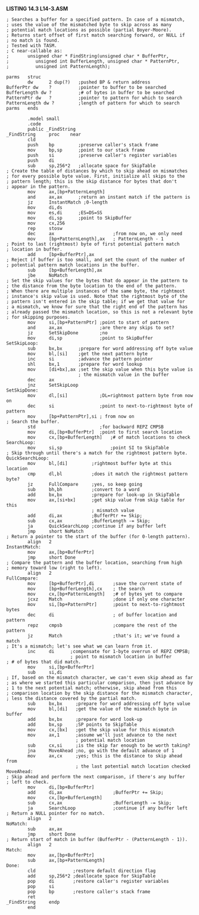 **LISTING 14.3 L14-3.ASM**

    ; Searches a buffer for a specified pattern. In case of a mismatch,
    ; uses the value of the mismatched byte to skip across as many
    ; potential match locations as possible (partial Boyer-Moore).
    ; Returns start offset of first match searching forward, or NULL if
    ; no match is found.
    ; Tested with TASM.
    ; C near-callable as:
    ;       unsigned char * FindString(unsigned char * BufferPtr,
    ;          unsigned int BufferLength, unsigned char * PatternPtr,
    ;          unsigned int PatternLength);

    parms   struc
            dw      2 dup(?)   ;pushed BP & return address
    BufferPtr dw    ?          ;pointer to buffer to be searched
    BufferLength dw ?          ;# of bytes in buffer to be searched
    PatternPtr dw   ?          ;pointer to pattern for which to search
    PatternLength dw ?         ;length of pattern for which to search
    parms   ends

            .model small
            .code
            public _FindString
    _FindString     proc    near
            cld
            push    bp         ;preserve caller's stack frame
            mov     bp,sp      ;point to our stack frame
            push    si         ;preserve caller's register variables
            push    di
            sub     sp,256*2   ;allocate space for SkipTable
    ; Create the table of distances by which to skip ahead on mismatches
    ; for every possible byte value. First, initialize all skips to the
    ; pattern length; this is the skip distance for bytes that don't
    ; appear in the pattern.
            mov     ax,[bp+PatternLength]
            and     ax,ax      ;return an instant match if the pattern is
            jz      InstantMatch ;0-length
            mov     di,ds
            mov     es,di      ;ES=DS=SS
            mov     di,sp      ;point to SkipBuffer
            mov     cx,256
            rep     stosw
            dec     ax                      ;from now on, we only need
            mov     [bp+PatternLength],ax   ; PatternLength - 1
    ; Point to last (rightmost) byte of first potential pattern match
    ; location in buffer.
            add     [bp+BufferPtr],ax
    ; Reject if buffer is too small, and set the count of the number of
    ; potential pattern match locations in the buffer.
            sub     [bp+BufferLength],ax
            jbe     NoMatch
    ; Set the skip values for the bytes that do appear in the pattern to
    ; the distance from the byte location to the end of the pattern.
    ; When there are multiple instances of the same byte, the rightmost
    ; instance's skip value is used. Note that the rightmost byte of the
    ; pattern isn't entered in the skip table; if we get that value for
    ; a mismatch, we know for sure that the right end of the pattern has
    ; already passed the mismatch location, so this is not a relevant byte
    ; for skipping purposes.
            mov     si,[bp+PatternPtr] ;point to start of pattern
            and     ax,ax              ;are there any skips to set?
            jz      SetSkipDone        ;no
            mov     di,sp              ;point to SkipBuffer
    SetSkipLoop:
            sub     bx,bx      ;prepare for word addressing off byte value
            mov     bl,[si]    ;get the next pattern byte
            inc     si         ;advance the pattern pointer
            shl     bx,1       ;prepare for word lookup
            mov     [di+bx],ax ;set the skip value when this byte value is
                               ; the mismatch value in the buffer
            dec     ax
            jnz     SetSkipLoop
    SetSkipDone:
            mov     dl,[si]            ;DL=rightmost pattern byte from now on
            dec     si                 ;point to next-to-rightmost byte of pattern
            mov     [bp+PatternPtr],si ; from now on
    ; Search the buffer.
            std                        ;for backward REPZ CMPSB
            mov     di,[bp+BufferPtr]  ;point to first search location
            mov     cx,[bp+BufferLength]   ;# of match locations to check
    SearchLoop:
            mov     si,sp                  ;point SI to SkipTable
    ; Skip through until there's a match for the rightmost pattern byte.
    QuickSearchLoop:
            mov     bl,[di]         ;rightmost buffer byte at this location
            cmp     dl,bl           ;does it match the rightmost pattern byte?
            jz      FullCompare     ;yes, so keep going
            sub     bh,bh           ;convert to a word
            add     bx,bx           ;prepare for look-up in SkipTable
            mov     ax,[si+bx]      ;get skip value from skip table for this
                                    ; mismatch value
            add     di,ax           ;BufferPtr += Skip;
            sub     cx,ax           ;BufferLength -= Skip;
            ja      QuickSearchLoop ;continue if any buffer left
            jmp     short NoMatch
    ; Return a pointer to the start of the buffer (for 0-length pattern).
            align   2
    InstantMatch:
            mov     ax,[bp+BufferPtr]
            jmp     short Done
    ; Compare the pattern and the buffer location, searching from high
    ; memory toward low (right to left).
            align   2
    FullCompare:
            mov     [bp+BufferPtr],di       ;save the current state of
            mov     [bp+BufferLength],cx    ; the search
            mov     cx,[bp+PatternLength]   ;# of bytes yet to compare
            jcxz    Match                   ;done if only one character
            mov     si,[bp+PatternPtr]      ;point to next-to-rightmost bytes
            dec     di                      ; of buffer location and pattern
            repz    cmpsb                   ;compare the rest of the pattern
            jz      Match                   ;that's it; we've found a match
    ; It's a mismatch; let's see what we can learn from it.
            inc     di      ;compensate for 1-byte overrun of REPZ CMPSB;
                            ; point to mismatch location in buffer
    ; # of bytes that did match.
            mov     si,[bp+BufferPtr]
            sub     si,di
    ; If, based on the mismatch character, we can't even skip ahead as far
    ; as where we started this particular comparison, then just advance by
    ; 1 to the next potential match; otherwise, skip ahead from this
    ; comparison location by the skip distance for the mismatch character,
    ; less the distance covered by the partial match.
            sub     bx,bx     ;prepare for word addressing off byte value
            mov     bl,[di]   ;get the value of the mismatch byte in buffer
            add     bx,bx     ;prepare for word look-up
            add     bx,sp     ;SP points to SkipTable
            mov     cx,[bx]   ;get the skip value for this mismatch
            mov     ax,1      ;assume we'll just advance to the next
                              ; potential match location
            sub     cx,si     ;is the skip far enough to be worth taking?
            jna     MoveAhead ;no, go with the default advance of 1
            mov     ax,cx     ;yes; this is the distance to skip ahead from
                              ; the last potential match location checked
    MoveAhead:
    ; Skip ahead and perform the next comparison, if there's any buffer
    ; left to check.
            mov     di,[bp+BufferPtr]
            add     di,ax                   ;BufferPtr += Skip;
            mov     cx,[bp+BufferLength]
            sub     cx,ax                   ;BufferLength -= Skip;
            ja      SearchLoop              ;continue if any buffer left
    ; Return a NULL pointer for no match.
            align   2
    NoMatch:
            sub     ax,ax
            jmp     short Done
    ; Return start of match in buffer (BufferPtr - (PatternLength - 1)).
            align   2
    Match:
            mov     ax,[bp+BufferPtr]
            sub     ax,[bp+PatternLength]
    Done:
            cld              ;restore default direction flag
            add     sp,256*2 ;deallocate space for SkipTable
            pop     di       ;restore caller's register variables
            pop     si
            pop     bp       ;restore caller's stack frame
            ret
    _FindString     endp
            end
